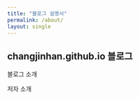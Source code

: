 ```yaml
---
title: "블로그 설명서"
permalink: /about/
layout: single
---
```


## changjinhan.github.io 블로그

블로그 소개

저자 소개